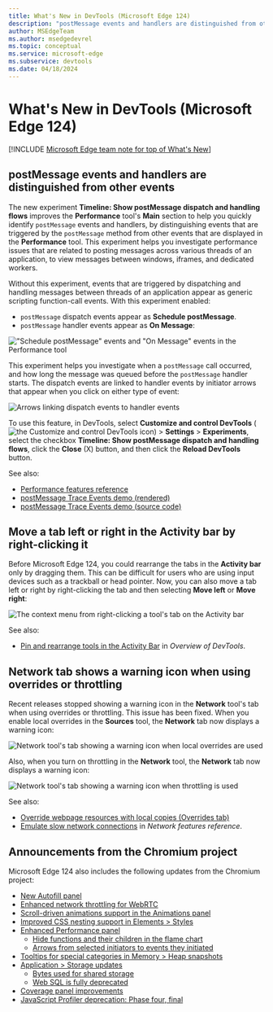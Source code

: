 ```yaml
---
title: What's New in DevTools (Microsoft Edge 124)
description: "postMessage events and handlers are distinguished from other events on the timeline. Move a tab left or right in the Activity bar by right-clicking it. Network tab shows a warning icon when using overrides or throttling. And more."
author: MSEdgeTeam
ms.author: msedgedevrel
ms.topic: conceptual
ms.service: microsoft-edge
ms.subservice: devtools
ms.date: 04/18/2024
---
```

# What's New in DevTools (Microsoft Edge 124)

[!INCLUDE [Microsoft Edge team note for top of What's New](../../includes/edge-whats-new-note.md)]


<!-- ------------------------------ 
todo video
#### Video: What's new in DevTools 115-125

[![Thumbnail image for video "What's new in DevTools 115-125"](./devtools-124-images/devtools-whatsnew-115-125.png)]
-->


<!-- ====================================================================== -->
## postMessage events and handlers are distinguished from other events

<!-- Subtitle: Easily investigate performance issues related to posting messages across various threads in applications.  -->

The new experiment **Timeline: Show postMessage dispatch and handling flows** improves the **Performance** tool's **Main** section to help you quickly identify `postMessage` events and handlers, by distinguishing events that are triggered by the `postMessage` method from other events that are displayed in the **Performance** tool.  This experiment helps you investigate performance issues that are related to posting messages across various threads of an application, to view messages between windows, iframes, and dedicated workers.

Without this experiment, events that are triggered by dispatching and handling messages between threads of an application appear as generic scripting function-call events.  With this experiment enabled:
* `postMessage` dispatch events appear as **Schedule postMessage**.
* `postMessage` handler events appear as **On Message**:

!["Schedule postMessage" events and "On Message" events in the Performance tool](./devtools-124-images/post-message-events.png)

This experiment helps you investigate when a `postMessage` call occurred, and how long the message was queued before the `postMessage` handler starts.  The dispatch events are linked to handler events by initiator arrows that appear when you click on either type of event:

![Arrows linking dispatch events to handler events](./devtools-124-images/post-message-events-arrows.png)

To use this feature, in DevTools, select **Customize and control DevTools** (![the Customize and control DevTools icon](./devtools-124-images/customize-and-control-devtools-icon.png)) > **Settings** > **Experiments**, select the checkbox **Timeline: Show postMessage dispatch and handling flows**, click the **Close** (X) button, and then click the **Reload DevTools** button.

See also:
* [Performance features reference](../../../evaluate-performance/reference.md)<!-- todo: update per below after PR 3132 is merged -->
* [postMessage Trace Events demo (rendered)](https://microsoftedge.github.io/Demos/devtools-postmessage-perf-timeline/)
* [postMessage Trace Events demo (source code)](https://github.com/MicrosoftEdge/Demos/tree/main/devtools-postmessage-perf-timeline)
<!--
* [View messages between windows, iframes, and dedicated workers] in _Performance features reference_.
(in open PR 3132)-->


<!-- ====================================================================== -->
## Move a tab left or right in the Activity bar by right-clicking it

<!-- Subtitle: Move the tabs in the Activity bar left or right by using the tab's right-click menu. -->

Before Microsoft Edge 124, you could rearrange the tabs in the **Activity bar** only by dragging them.  This can be difficult for users who are using input devices such as a trackball or head pointer.  Now, you can also move a tab left or right by right-clicking the tab and then selecting **Move left** or **Move right**:

![The context menu from right-clicking a tool's tab on the Activity bar](./devtools-124-images/rearrange-tab.png)

See also:
* [Pin and rearrange tools in the Activity Bar](/microsoft-edge/devtools-guide-chromium/overview#pin-and-rearrange-tools-in-the-activity-bar) in _Overview of DevTools_.


<!-- ====================================================================== -->
## Network tab shows a warning icon when using overrides or throttling

<!-- Subtitle: The warning icon on the Network tab when overrides or throttling is enabled has been restored. -->

Recent releases stopped showing a warning icon in the **Network** tool's tab when using overrides or throttling.  This issue has been fixed.  When you enable local overrides in the **Sources** tool, the **Network** tab now displays a warning icon:

![Network tool's tab showing a warning icon when local overrides are used](./devtools-124-images/network-warning-icon-overrides.png)

Also, when you turn on throttling in the **Network** tool, the **Network** tab now displays a warning icon:

![Network tool's tab showing a warning icon when throttling is used](./devtools-124-images/network-warning-icon-throttling.png)

See also:
* [Override webpage resources with local copies (Overrides tab)](/microsoft-edge/devtools-guide-chromium/javascript/overrides)
* [Emulate slow network connections](/microsoft-edge/devtools-guide-chromium/network/reference#emulate-slow-network-connections) in _Network features reference_.


<!-- ====================================================================== -->
## Announcements from the Chromium project

Microsoft Edge 124 also includes the following updates from the Chromium project:

* [New Autofill panel](https://developer.chrome.com/blog/new-in-devtools-124#autofill)
* [Enhanced network throttling for WebRTC](https://developer.chrome.com/blog/new-in-devtools-124#throttling)
* [Scroll-driven animations support in the Animations panel](https://developer.chrome.com/blog/new-in-devtools-124#animations)
* [Improved CSS nesting support in Elements > Styles](https://developer.chrome.com/blog/new-in-devtools-124#nested-css)
* [Enhanced Performance panel](https://developer.chrome.com/blog/new-in-devtools-124#perf)
   * [Hide functions and their children in the flame chart](https://developer.chrome.com/blog/new-in-devtools-124#hide-func)
   * [Arrows from selected initiators to events they initiated](https://developer.chrome.com/blog/new-in-devtools-124#event-initiators)
* [Tooltips for special categories in Memory > Heap snapshots](https://developer.chrome.com/blog/new-in-devtools-124#heap)
* [Application > Storage updates](https://developer.chrome.com/blog/new-in-devtools-124#storage)
   * [Bytes used for shared storage](https://developer.chrome.com/blog/new-in-devtools-124#shared-storage-bytes)
   * [Web SQL is fully deprecated](https://developer.chrome.com/blog/new-in-devtools-124#web-sql)
* [Coverage panel improvements](https://developer.chrome.com/blog/new-in-devtools-124#coverage)
* [JavaScript Profiler deprecation: Phase four, final](https://developer.chrome.com/blog/new-in-devtools-124#js-profiler)


<!-- ====================================================================== -->
<!-- uncomment if content is copied from developer.chrome.com to this page -->

<!-- > [!NOTE]
> Portions of this page are modifications based on work created and [shared by Google](https://developers.google.com/terms/site-policies) and used according to terms described in the [Creative Commons Attribution 4.0 International License](https://creativecommons.org/licenses/by/4.0).
> The original page for announcements from the Chromium project is [What's New in DevTools (Chrome 124)](https://developer.chrome.com/blog/new-in-devtools-124) and is authored by [Sofia Emelianova](https://developers.google.com/web/resources/contributors) (Senior Technical Writer working on Chrome DevTools at Google). -->


<!-- ====================================================================== -->
<!-- uncomment if content is copied from developer.chrome.com to this page -->

<!-- [![Creative Commons License](../../../../media/cc-logo/88x31.png)](https://creativecommons.org/licenses/by/4.0)
This work is licensed under a [Creative Commons Attribution 4.0 International License](https://creativecommons.org/licenses/by/4.0). -->
